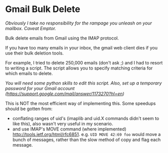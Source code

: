 Gmail Bulk Delete
=================

*Obviously I take no responsibility for the rampage you unleash on your mailbox. Caveat Emptor.*

Bulk delete emails from Gmail using the IMAP protocol. 

If you have too many emails in your inbox, the gmail web client dies if you use their bulk deletion tools. 

For example, I tried to delete 250,000 emails (don't ask ;) and I had to resort to writing a script. The script allows you to specify matching criteria for which emails to delete.

*You will need some python skills to edit this script. Also, set up a temporary password for your Gmail account (https://support.google.com/mail/answer/1173270?hl=en)*

This is NOT the most efficient way of implementing this. Some speedups should be gotten from:

- conflating ranges of uid's (imaplib and uid.X commands didn't seem to like this), also wasn't very useful in my scenario.
- and use IMAP's MOVE command (where implemented) http://tools.ietf.org/html/rfc6851. e.g. ```UID MOVE 42:69 foo``` would move a bunch of messages, rather than the slow method of copy and flag each message.

